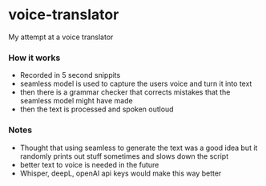 # voice-translator
My attempt at a voice translator

### How it works
- Recorded in 5 second snippits
- seamless model is used to capture the users voice and turn it into text
- then there is a grammar checker that corrects mistakes that the seamless model might have made
- then the text is processed and spoken outloud

### Notes
- Thought that using seamless to generate the text was a good idea but it randomly prints out stuff sometimes and slows down the script
- better text to voice is needed in the future
- Whisper, deepL, openAI api keys would make this way better
